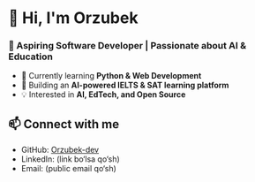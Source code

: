 # 👋 Hi, I'm Orzubek  
### 🚀 Aspiring Software Developer | Passionate about AI & Education  

- 🌱 Currently learning **Python & Web Development**  
- 🎯 Building an **AI-powered IELTS & SAT learning platform**  
- 💡 Interested in **AI, EdTech, and Open Source**  

## 📫 Connect with me  
- GitHub: [Orzubek-dev](https://github.com/Orzubek-dev)  
- LinkedIn: (link bo‘lsa qo‘sh)  
- Email: (public email qo‘sh)  
